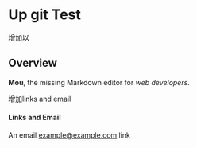 # Up git Test

增加以
## Overview

**Mou**, the missing Markdown editor for *web developers*.

增加links and email
#### Links and Email

An email <example@example.com> link

